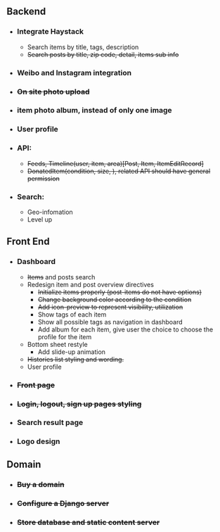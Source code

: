 ## Backend
- ### Integrate Haystack
    - Search items by title, tags, description
    - <s>Search posts by title, zip code, detail, items sub info</s>
- ### Weibo and Instagram integration
- ### <s>On site photo upload</s>
- ### item photo album, instead of only one image
- ### User profile
- ### API:
    - <s>Feeds, Timeline(user, item, area)[Post, Item, ItemEditRecord]</s>
    - <s>DonatedItem(condition, size, ), related API should have general permission </s>
- ### Search:
    - Geo-infomation
    - Level up

## Front End
- ### Dashboard
    - <s>Items</s> and posts search
    - Redesign item and post overview directives
        - <s>Initialize items properly (post-items do not have options)</s>
        - <s>Change background color according to the condition</s>
        - <s>Add icon-preview to represent visibility, utilization</s>
        - Show tags of each item
        - Show all possible tags as navigation in dashboard
        - Add album for each item, give user the choice to choose the profile for the item
    - Bottom sheet restyle
        - Add slide-up animation
    - <s>Histories list styling and wording.</s>
    - User profile
- ### <s>Front page</s>
- ### <s>Login, logout, sign up pages styling</s>
- ### </s>Search result page</s>
- ### Logo design

## Domain
- ### <s>Buy a domain</s>
- ### <s>Configure a Django server</s>
- ### <s>Store database and static content server</s>